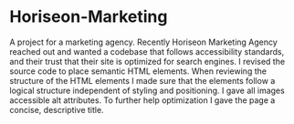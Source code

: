 # Horiseon-Marketing
A project for a marketing agency.
Recently Horiseon Marketing Agency reached out and wanted a codebase that follows accessibility standards, and their trust that their site is optimized for search engines.
I revised the source code to place semantic HTML elements. When reviewing the structure of the HTML elements I made sure that the elements follow a logical structure independent of styling and positioning. I gave all images accessible alt attributes. To further help optimization I gave the page a concise, descriptive title.
